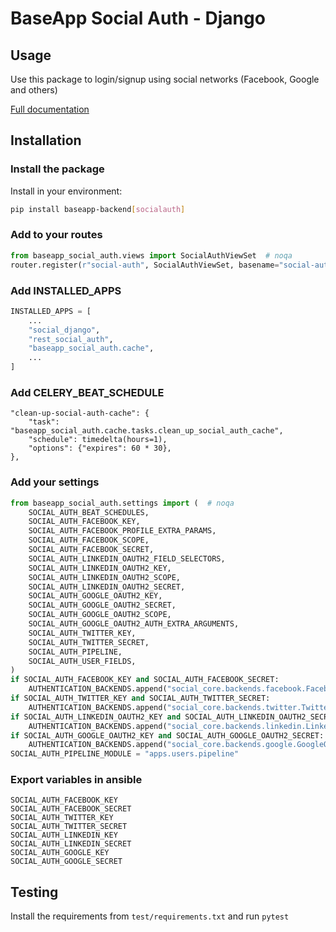 # BaseApp Social Auth - Django

## Usage

Use this package to login/signup using social networks (Facebook, Google and others)

[Full documentation](https://github.com/st4lk/django-rest-social-auth#oauth-10a-workflow-with-rest-social-auth)

## Installation

### Install the package

Install in your environment:

```bash
pip install baseapp-backend[socialauth]
```

### Add to your routes

```python
from baseapp_social_auth.views import SocialAuthViewSet  # noqa
router.register(r"social-auth", SocialAuthViewSet, basename="social-auth")
```

### Add INSTALLED_APPS

```python
INSTALLED_APPS = [
    ...
    "social_django",
    "rest_social_auth",
    "baseapp_social_auth.cache",
    ...
]
```

### Add CELERY_BEAT_SCHEDULE

```
"clean-up-social-auth-cache": {
    "task": "baseapp_social_auth.cache.tasks.clean_up_social_auth_cache",
    "schedule": timedelta(hours=1),
    "options": {"expires": 60 * 30},
},
```

### Add your settings

```python
from baseapp_social_auth.settings import (  # noqa
    SOCIAL_AUTH_BEAT_SCHEDULES,
    SOCIAL_AUTH_FACEBOOK_KEY,
    SOCIAL_AUTH_FACEBOOK_PROFILE_EXTRA_PARAMS,
    SOCIAL_AUTH_FACEBOOK_SCOPE,
    SOCIAL_AUTH_FACEBOOK_SECRET,
    SOCIAL_AUTH_LINKEDIN_OAUTH2_FIELD_SELECTORS,
    SOCIAL_AUTH_LINKEDIN_OAUTH2_KEY,
    SOCIAL_AUTH_LINKEDIN_OAUTH2_SCOPE,
    SOCIAL_AUTH_LINKEDIN_OAUTH2_SECRET,
    SOCIAL_AUTH_GOOGLE_OAUTH2_KEY,
    SOCIAL_AUTH_GOOGLE_OAUTH2_SECRET,
    SOCIAL_AUTH_GOOGLE_OAUTH2_SCOPE,
    SOCIAL_AUTH_GOOGLE_OAUTH2_AUTH_EXTRA_ARGUMENTS,
    SOCIAL_AUTH_TWITTER_KEY,
    SOCIAL_AUTH_TWITTER_SECRET,
    SOCIAL_AUTH_PIPELINE,
    SOCIAL_AUTH_USER_FIELDS,
)
if SOCIAL_AUTH_FACEBOOK_KEY and SOCIAL_AUTH_FACEBOOK_SECRET:
    AUTHENTICATION_BACKENDS.append("social_core.backends.facebook.FacebookOAuth2")
if SOCIAL_AUTH_TWITTER_KEY and SOCIAL_AUTH_TWITTER_SECRET:
    AUTHENTICATION_BACKENDS.append("social_core.backends.twitter.TwitterOAuth")
if SOCIAL_AUTH_LINKEDIN_OAUTH2_KEY and SOCIAL_AUTH_LINKEDIN_OAUTH2_SECRET:
    AUTHENTICATION_BACKENDS.append("social_core.backends.linkedin.LinkedinOAuth2")\
if SOCIAL_AUTH_GOOGLE_OAUTH2_KEY and SOCIAL_AUTH_GOOGLE_OAUTH2_SECRET:
    AUTHENTICATION_BACKENDS.append("social_core.backends.google.GoogleOAuth2")\
SOCIAL_AUTH_PIPELINE_MODULE = "apps.users.pipeline"
```

### Export variables in ansible

```
SOCIAL_AUTH_FACEBOOK_KEY
SOCIAL_AUTH_FACEBOOK_SECRET
SOCIAL_AUTH_TWITTER_KEY
SOCIAL_AUTH_TWITTER_SECRET
SOCIAL_AUTH_LINKEDIN_KEY
SOCIAL_AUTH_LINKEDIN_SECRET
SOCIAL_AUTH_GOOGLE_KEY
SOCIAL_AUTH_GOOGLE_SECRET
```

## Testing

Install the requirements from `test/requirements.txt` and run `pytest`
